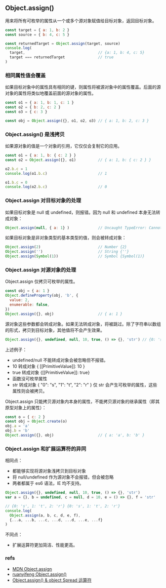 ## Object.assign()
用来将所有可枚举的属性从一个或多个源对象赋值给目标对象，返回目标对象。

``` js
const target = { a: 1, b: 2 }
const source = { b: 4, c: 5 }

const returnedTarget = Object.assign(target, source)
console.log(          
  target,                                 // {a: 1, b: 4, c: 5} 
  target === returnedTarget               // true
)
```

### 相同属性值会覆盖
如果目标对象中的属性具有相同的键，则属性将被源对象中的属性覆盖。后面的源对象的属性将类似地覆盖前面的源对象的属性。

``` js
const o1 = { a: 1, b: 1, c: 1 }
const o2 = { b: 2, c: 2 }
const o3 = { c: 3 }

const obj = Object.assign({}, o1, o2, o3) // { a: 1, b: 2, c: 3 }
```

### Object.assign() 是浅拷贝
如果源对象的值是一个对象的引用，它仅仅会复制它的应用。

``` js
const o1 = { a: 1, b: { c: 2 } }
const o2 = Object.assign({}, o1)          // { a: 1, b: { c: 2 } }

o2.b.c = 1
console.log(o1.b.c)                       // 1

o1.b.c = 0
console.log(o2.b.c)                       // 0
```

### Object.assign 对目标对象的处理
如果目标对象是 null 或 undefined，则报错。因为 null 和 undefined 本身无法转成对象：

``` js
Object.assign(null, { a: 1} )             // Uncaught TypeError: Cannot convert undefined or null to object
```

如果目标对象是非对象类型的基本类型的值，则会被转成对象：

``` js
Object.assign(2)                          // Number {2}
Object.assign('')                         // String {''}
Object.assign(Symbol(1))                  // Symbol {Symbol(1)}
```

### Object.assign 对源对象的处理
Object.assign 仅拷贝可枚举的属性。

``` js
const obj = { a: 1 }
Object.defineProperty(obj, 'b', {
  value: 2,
  enumerable: false,
})
Object.assign({}, obj)                    // { a: 1 }
```

源对象这些参数都会转成对象。如果无法转成对象，将被跳过。除了字符串以数组的形式，拷贝到目标对象，其他值将不会产生效果。

``` js
Object.assign({}, undefined, null, 10, true, () => {}, 'str') // {0: 's', 1: 't', 2: 'r'}
```

上述例子：
- undefined/null 不能转成对象会被忽略但不报错。
- 10 转成对象 { [[PrimitiveValue]]: 10 }
- true 转成对象 {[[PrimitiveValue]]: true}
- 函数没可枚举属性
- str 转成对象 { "0": "s", "1": "t", "2": "r" }
仅 str 会产生可枚举的属性，这些属性则会被拷贝。

Object.assign 只能拷贝源对象内本身的属性，不能拷贝源对象的继承属性（即其原型对象上的属性）：

``` js
const o = { c: 2 }
const obj = Object.create(o)             
obj.a = 'a'
obj.b = 'b'
Object.assign({}, obj)                    // { a: 'a', b: 'b' }
```

### Object.assign 和扩展运算符的异同
相同点：
- 都能够实现将源对象浅拷贝到目标对象
- 将 null/undefined 作为源对象不会报错，但会被忽略
- 两者都属于 es6 语法，IE 均不支持。

``` js
Object.assign({}, undefined, null, 10, true, () => {}, 'str')
var a = {}, b = undefined, c = null, d = 10, e = () => {}, f = 'str'

// {0: 's', 1: 't', 2: 'r'} {0: 's', 1: 't', 2: 'r'}
console.log(
  Object.assign(a, b, c, d, e, f),
  {...a, ...b, ...c, ...d, ...d, ...e, ...f}
)
```

不同点：
- 扩展运算符更加简洁、性能更高。

### refs
- [MDN Object.assign](https://developer.mozilla.org/zh-CN/docs/Web/JavaScript/Reference/Global_Objects/Object/assign)
- [ruanyifeng Object.assign()](https://github.com/ruanyf/es6tutorial/blob/14a4724b859ed0f119b58e91f939ffe6dc040c0d/docs/object-methods.md#objectassign)
- [Object.assign() & object Spread 运算符](https://segmentfault.com/a/1190000023965313)
